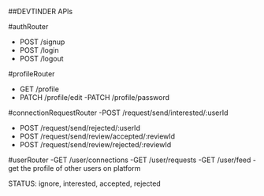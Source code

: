 ##DEVTINDER APIs

#authRouter
- POST /signup
- POST /login
- POST /logout

#profileRouter
- GET /profile
- PATCH /profile/edit
-PATCH /profile/password

#connectionRequestRouter
-POST /request/send/interested/:userId
- POST /request/send/rejected/:userId
- POST /request/send/review/accepted/:reviewId
- POST /request/send/review/rejected/:reviewId

#userRouter
-GET /user/connections
-GET /user/requests
-GET /user/feed - get the profile of other users on platform

STATUS: ignore, interested, accepted, rejected